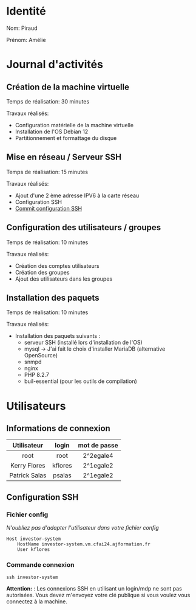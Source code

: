 # Identité 
Nom: Piraud

Prénom: Amélie 

# Journal d'activités
## Création de la machine virtuelle
Temps de réalisation: 30 minutes

Travaux réalisés:
- Configuration matérielle de la machine virtuelle
- Installation de l'OS Debian 12
- Partitionnement et formattage du disque 

## Mise en réseau / Serveur SSH
Temps de réalisation: 15 minutes

Travaux réalisés:
- Ajout d'une 2 ème adresse IPV6 à la carte réseau
- Configuration SSH
- [Commit configuration SSH](https://github.com/CFAI2024-CPLR/projet_web/commit/5d723b6086c09034182fca8c389db65cf3f64e09)

## Configuration des utilisateurs / groupes
Temps de réalisation: 10 minutes

Travaux réalisés:
- Création des comptes utilisateurs
- Création des groupes 
- Ajout des utilisateurs dans les groupes 

## Installation des paquets 
Temps de réalisation: 10 minutes

Travaux réalisés:
- Installation des paquets suivants : 
    - serveur SSH (installé lors d'installation de l'OS)
    - mysql -> J'ai fait le choix d'installer MariaDB (alternative OpenSource)
    - snmpd 
    - nginx
    - PHP 8.2.7
    - buil-essential (pour les outils de compilation)




# Utilisateurs
## Informations de connexion

| Utilisateur |login| mot de passe |
| :---: | :---: | :---: | 
|root| root | 2^2egale4 |
|Kerry Flores| kflores | 2^1egale2 |
|Patrick Salas| psalas | 2^1egale2 |

## Configuration SSH

### Fichier config

*N'oubliez pas d'adapter l'utilisateur dans votre fichier config*

```
Host investor-system
	HostName investor-system.vm.cfai24.ajformation.fr 
	User kflores
```
### Commande connexion 

```
ssh investor-system
```

**Attention:** : Les connexions SSH en utilisant un login/mdp ne sont pas autorisées. Vous devez m'envoyez votre clé publique si vous voulez vous connectez à la machine.





